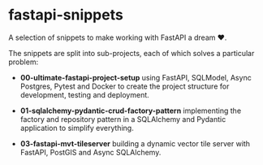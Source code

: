 # fastapi-snippets

A selection of snippets to make working with FastAPI a dream ❤️.

The snippets are split into sub-projects, each of which solves a particular problem:

- **00-ultimate-fastapi-project-setup** using FastAPI, SQLModel, Async Postgres, Pytest and Docker to create the project structure for development, testing and deployment.

- **01-sqlalchemy-pydantic-crud-factory-pattern** implementing the factory and repository pattern in a SQLAlchemy and Pydantic application to simplify everything.

- **03-fastapi-mvt-tileserver** building a dynamic vector tile server with FastAPI, PostGIS and Async SQLAlchemy.
